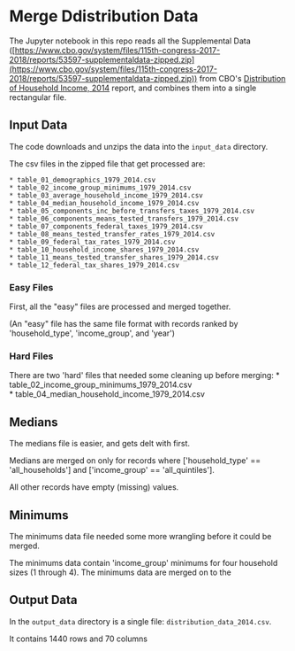 # Merge Ddistribution Data

The Jupyter notebook in this  repo reads all the Supplemental Data ([https://www.cbo.gov/system/files/115th-congress-2017-2018/reports/53597-supplementaldata-zipped.zip](https://www.cbo.gov/system/files/115th-congress-2017-2018/reports/53597-supplementaldata-zipped.zip)) from CBO's [Distribution of Household Income, 2014](https://www.cbo.gov/publication/53597) report, and combines them into a single rectangular file.

## Input Data
The code downloads and unzips the data into the `input_data` directory.

The csv files in the zipped file that get processed are:

	* table_01_demographics_1979_2014.csv  
	* table_02_income_group_minimums_1979_2014.csv  
	* table_03_average_household_income_1979_2014.csv  
	* table_04_median_household_income_1979_2014.csv  
	* table_05_components_inc_before_transfers_taxes_1979_2014.csv  
	* table_06_components_means_tested_transfers_1979_2014.csv  
	* table_07_components_federal_taxes_1979_2014.csv  
	* table_08_means_tested_transfer_rates_1979_2014.csv  
	* table_09_federal_tax_rates_1979_2014.csv  
	* table_10_household_income_shares_1979_2014.csv  
	* table_11_means_tested_transfer_shares_1979_2014.csv  
	* table_12_federal_tax_shares_1979_2014.csv  

### Easy Files
First, all the "easy" files are processed and merged together.

(An "easy" file has the same file format with records ranked by 'household_type', 'income_group', and 'year')

### Hard Files
There are two 'hard' files that needed some cleaning up before merging:
	* table_02_income_group_minimums_1979_2014.csv  
	* table_04_median_household_income_1979_2014.csv  

## Medians
The medians file is easier, and gets delt with first.

Medians are merged on only for records where ['household_type' == 'all_households'] and ['income_group' == 'all_quintiles'].

All other records have empty (missing) values.

## Minimums
The minimums data file needed some more wrangling before it could be merged.

The minimums data contain 'income_group' minimums for four household sizes (1 through 4).
The minimums data are merged on to the 

## Output Data
In the `output_data` directory is a single file: `distribution_data_2014.csv`.

It contains 1440 rows and 70 columns
